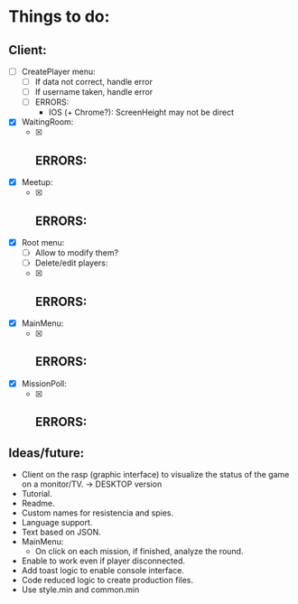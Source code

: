 # Things to do:

## Client:
- [ ] CreatePlayer menu:
    - [ ] If data not correct, handle error
    - [ ] If username taken, handle error
    - [ ] ERRORS:
        - IOS (+ Chrome?): ScreenHeight may not be direct

- [x] WaitingRoom:
    - [x] ERRORS:
        - 

- [x] Meetup:
    - [x] ERRORS:
        - 

- [x] Root menu:
    - [ ] Allow to modify them?
    - [ ] Delete/edit players:
    - [x] ERRORS:
        - 
        
- [x] MainMenu:
    - [x] ERRORS: 
        - 

- [x] MissionPoll:
    - [x] ERRORS:
        - 


## Ideas/future:
- Client on the rasp (graphic interface) to visualize the status of the game on a monitor/TV. -> DESKTOP version
- Tutorial.
- Readme.
- Custom names for resistencia and spies.
- Language support.
- Text based on JSON.
- MainMenu:
    - On click on each mission, if finished, analyze the round.
- Enable to work even if player disconnected.
- Add toast logic to enable console interface.
- Code reduced logic to create production files.
- Use style.min and common.min
